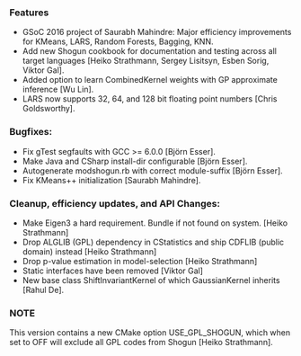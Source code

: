 ### Features
   * GSoC 2016 project of Saurabh Mahindre: Major efficiency improvements for KMeans, LARS, Random Forests, Bagging, KNN.
   * Add new Shogun cookbook for documentation and testing across all target languages [Heiko Strathmann, Sergey Lisitsyn, Esben Sorig, Viktor Gal].
   * Added option to learn CombinedKernel weights with GP approximate inference [Wu Lin].
   * LARS now supports 32, 64, and 128 bit floating point numbers [Chris Goldsworthy].

### Bugfixes:
   * Fix gTest segfaults with GCC >= 6.0.0 [Björn Esser].
   * Make Java and CSharp install-dir configurable [Björn Esser].
   * Autogenerate modshogun.rb with correct module-suffix [Björn Esser].
   * Fix KMeans++ initialization [Saurabh Mahindre].

### Cleanup, efficiency updates, and API Changes:
   * Make Eigen3 a hard requirement. Bundle if not found on system. [Heiko Strathmann]
   * Drop ALGLIB (GPL) dependency in CStatistics and ship CDFLIB (public domain) instead [Heiko Strathmann]
   * Drop p-value estimation in model-selection [Heiko Strathmann]
   * Static interfaces have been removed [Viktor Gal]
   * New base class ShiftInvariantKernel of which GaussianKernel inherits [Rahul De].

### NOTE
This version contains a new CMake option USE_GPL_SHOGUN, which  when set to OFF will exclude all GPL codes from Shogun [Heiko Strathmann].


